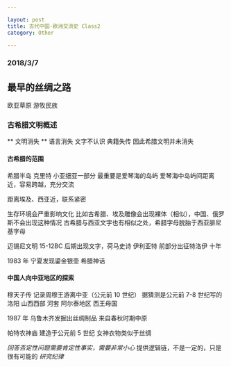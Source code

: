 ```yaml
---

layout: post
title: 古代中国-欧洲交流史 Class2
category: Other

---
```

### 2018/3/7

## 最早的丝绸之路
欧亚草原 游牧民族

### 古希腊文明概述
** 文明消失 ** 语言消失 文字不认识 典籍失传
因此希腊文明并未消失

<!--description-->

#### 古希腊的范围
希腊半岛 克里特 小亚细亚一部分 最重要是爱琴海的岛屿
爱琴海中岛屿间距离近，容易跨越，充分交流

距离埃及、西亚近，联系紧密

生存环境会严重影响文化 比如古希腊、埃及雕像会出现裸体（相似），中国、俄罗斯不会出现这种情况
古希腊与西亚文字也有相似之处，希腊字母脱胎于西亚腓尼基字母

迈锡尼文明 15-12BC 后期出现文字，荷马史诗
伊利亚特 前部分出征特洛伊 十年

1983 年 宁夏发现鎏金银壶 希腊神话

#### 中国人向中亚地区的探索
穆天子传 记录周穆王游离中亚（公元前 10 世纪） 据猜测是公元前 7-8 世纪写的
洛阳 山西西部 河套 阿尔泰地区 西王母国

1987 年 乌鲁木齐发掘出丝绸制品 来自春秋时期中原

帕特农神庙 建造于公元前 5 世纪 女神衣物类似于丝绸

*回答否定性问题需要肯定性事实，需要非常小心*
提供逻辑链，不是一定的，只是很有可能的 *研究纪律*
